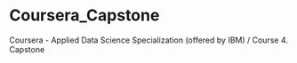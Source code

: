 # Coursera_Capstone
Coursera - Applied Data Science Specialization (offered by IBM) / Course 4. Capstone

